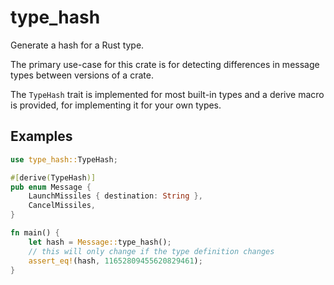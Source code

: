 # type_hash

Generate a hash for a Rust type.

The primary use-case for this crate is for detecting differences in message
types between versions of a crate.

The `TypeHash` trait is implemented for most built-in types and a derive macro
is provided, for implementing it for your own types.

## Examples

```rust
use type_hash::TypeHash;

#[derive(TypeHash)]
pub enum Message {
    LaunchMissiles { destination: String },
    CancelMissiles,
}

fn main() {
    let hash = Message::type_hash();
    // this will only change if the type definition changes
    assert_eq!(hash, 11652809455620829461);
}

```
